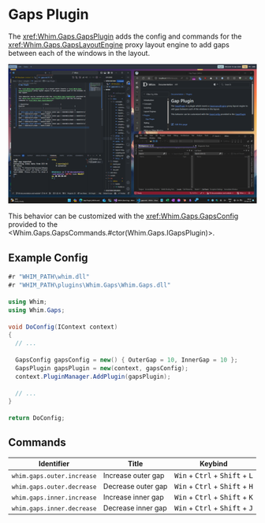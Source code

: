 # Gaps Plugin

The <xref:Whim.Gaps.GapsPlugin> adds the config and commands for the <xref:Whim.Gaps.GapsLayoutEngine> proxy layout engine to add gaps between each of the windows in the layout.

![Gaps plugin demo](../../images/gaps-demo.png)

This behavior can be customized with the <xref:Whim.Gaps.GapsConfig> provided to the <Whim.Gaps.GapsCommands.#ctor(Whim.Gaps.IGapsPlugin)>.

## Example Config

```csharp
#r "WHIM_PATH\whim.dll"
#r "WHIM_PATH\plugins\Whim.Gaps\Whim.Gaps.dll"

using Whim;
using Whim.Gaps;

void DoConfig(IContext context)
{
  // ...

  GapsConfig gapsConfig = new() { OuterGap = 10, InnerGap = 10 };
  GapsPlugin gapsPlugin = new(context, gapsConfig);
  context.PluginManager.AddPlugin(gapsPlugin);

  // ...
}

return DoConfig;
```

## Commands

| Identifier                 | Title              | Keybind                                                            |
| -------------------------- | ------------------ | ------------------------------------------------------------------ |
| `whim.gaps.outer.increase` | Increase outer gap | <kbd>Win</kbd> + <kbd>Ctrl</kbd> + <kbd>Shift</kbd> + <kbd>L</kbd> |
| `whim.gaps.outer.decrease` | Decrease outer gap | <kbd>Win</kbd> + <kbd>Ctrl</kbd> + <kbd>Shift</kbd> + <kbd>H</kbd> |
| `whim.gaps.inner.increase` | Increase inner gap | <kbd>Win</kbd> + <kbd>Ctrl</kbd> + <kbd>Shift</kbd> + <kbd>K</kbd> |
| `whim.gaps.inner.decrease` | Decrease inner gap | <kbd>Win</kbd> + <kbd>Ctrl</kbd> + <kbd>Shift</kbd> + <kbd>J</kbd> |
